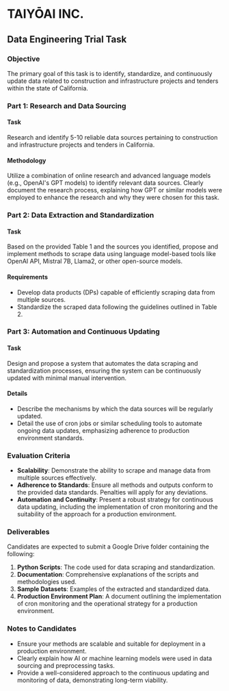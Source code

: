 # **TAIYŌAI INC.**

## **Data Engineering Trial Task**

### **Objective**

The primary goal of this task is to identify, standardize, and continuously update data related to construction and infrastructure projects and tenders within the state of California.

### **Part 1: Research and Data Sourcing**

#### **Task**
Research and identify 5-10 reliable data sources pertaining to construction and infrastructure projects and tenders in California.

#### **Methodology**
Utilize a combination of online research and advanced language models (e.g., OpenAI's GPT models) to identify relevant data sources. Clearly document the research process, explaining how GPT or similar models were employed to enhance the research and why they were chosen for this task.

### **Part 2: Data Extraction and Standardization**

#### **Task**
Based on the provided Table 1 and the sources you identified, propose and implement methods to scrape data using language model-based tools like OpenAI API, Mistral 7B, Llama2, or other open-source models.

#### **Requirements**
- Develop data products (DPs) capable of efficiently scraping data from multiple sources.
- Standardize the scraped data following the guidelines outlined in Table 2.

### **Part 3: Automation and Continuous Updating**

#### **Task**
Design and propose a system that automates the data scraping and standardization processes, ensuring the system can be continuously updated with minimal manual intervention.

#### **Details**
- Describe the mechanisms by which the data sources will be regularly updated.
- Detail the use of cron jobs or similar scheduling tools to automate ongoing data updates, emphasizing adherence to production environment standards.

### **Evaluation Criteria**

- **Scalability**: Demonstrate the ability to scrape and manage data from multiple sources effectively.
- **Adherence to Standards**: Ensure all methods and outputs conform to the provided data standards. Penalties will apply for any deviations.
- **Automation and Continuity**: Present a robust strategy for continuous data updating, including the implementation of cron monitoring and the suitability of the approach for a production environment.

### **Deliverables**

Candidates are expected to submit a Google Drive folder containing the following:

1. **Python Scripts**: The code used for data scraping and standardization.
2. **Documentation**: Comprehensive explanations of the scripts and methodologies used.
3. **Sample Datasets**: Examples of the extracted and standardized data.
4. **Production Environment Plan**: A document outlining the implementation of cron monitoring and the operational strategy for a production environment.

### **Notes to Candidates**

- Ensure your methods are scalable and suitable for deployment in a production environment.
- Clearly explain how AI or machine learning models were used in data sourcing and preprocessing tasks.
- Provide a well-considered approach to the continuous updating and monitoring of data, demonstrating long-term viability.
